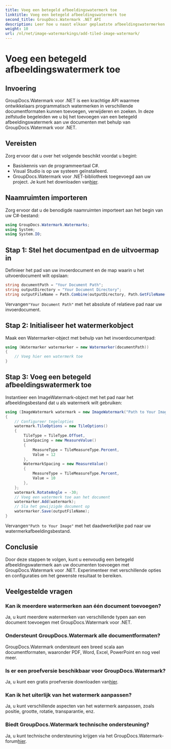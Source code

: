 ```yaml
---
title: Voeg een betegeld afbeeldingswatermerk toe
linktitle: Voeg een betegeld afbeeldingswatermerk toe
second_title: GroupDocs.Watermark .NET API
description: Leer hoe u naast elkaar geplaatste afbeeldingswatermerken aan uw documenten kunt toevoegen met GroupDocs.Watermark voor .NET. Eenvoudig, efficiënt en aanpasbaar.
weight: 10
url: /nl/net/image-watermarkings/add-tiled-image-watermark/
---
```


# Voeg een betegeld afbeeldingswatermerk toe

## Invoering
GroupDocs.Watermark voor .NET is een krachtige API waarmee ontwikkelaars programmatisch watermerken in verschillende documentformaten kunnen toevoegen, verwijderen en zoeken. In deze zelfstudie begeleiden we u bij het toevoegen van een betegeld afbeeldingswatermerk aan uw documenten met behulp van GroupDocs.Watermark voor .NET.
## Vereisten
Zorg ervoor dat u over het volgende beschikt voordat u begint:
- Basiskennis van de programmeertaal C#.
- Visual Studio is op uw systeem geïnstalleerd.
- GroupDocs.Watermark voor .NET-bibliotheek toegevoegd aan uw project. Je kunt het downloaden van[hier](https://releases.groupdocs.com/Watermark/net/).

## Naamruimten importeren
Zorg ervoor dat u de benodigde naamruimten importeert aan het begin van uw C#-bestand:
```csharp
using GroupDocs.Watermark.Watermarks;
using System;
using System.IO;
```
## Stap 1: Stel het documentpad en de uitvoermap in
Definieer het pad van uw invoerdocument en de map waarin u het uitvoerdocument wilt opslaan:
```csharp
string documentPath = "Your Document Path";
string outputDirectory = "Your Document Directory";
string outputFileName = Path.Combine(outputDirectory, Path.GetFileName(documentPath));
```
 Vervangen`"Your Document Path"` met het absolute of relatieve pad naar uw invoerdocument.
## Stap 2: Initialiseer het watermerkobject
Maak een Watermarker-object met behulp van het invoerdocumentpad:
```csharp
using (Watermarker watermarker = new Watermarker(documentPath))
{
    // Voeg hier een watermerk toe
}
```
## Stap 3: Voeg een betegeld afbeeldingswatermerk toe
Instantieer een ImageWatermark-object met het pad naar het afbeeldingsbestand dat u als watermerk wilt gebruiken:
```csharp
using (ImageWatermark watermark = new ImageWatermark("Path to Your Image"))
{
    // Configureer tegelopties
    watermark.TileOptions = new TileOptions()
    {
        TileType = TileType.Offset,
        LineSpacing = new MeasureValue()
        {
            MeasureType = TileMeasureType.Percent,
            Value = 12
        },
        WatermarkSpacing = new MeasureValue()
        {
            MeasureType = TileMeasureType.Percent,
            Value = 10
        },
    };
    watermark.RotateAngle = -30;
    // Voeg een watermerk toe aan het document
    watermarker.Add(watermark);
    // Sla het gewijzigde document op
    watermarker.Save(outputFileName);
}
```
 Vervangen`"Path to Your Image"` met het daadwerkelijke pad naar uw watermerkafbeeldingsbestand.

## Conclusie
Door deze stappen te volgen, kunt u eenvoudig een betegeld afbeeldingswatermerk aan uw documenten toevoegen met GroupDocs.Watermark voor .NET. Experimenteer met verschillende opties en configuraties om het gewenste resultaat te bereiken.
## Veelgestelde vragen
### Kan ik meerdere watermerken aan één document toevoegen?
Ja, u kunt meerdere watermerken van verschillende typen aan een document toevoegen met GroupDocs.Watermark voor .NET.
### Ondersteunt GroupDocs.Watermark alle documentformaten?
GroupDocs.Watermark ondersteunt een breed scala aan documentformaten, waaronder PDF, Word, Excel, PowerPoint en nog veel meer.
### Is er een proefversie beschikbaar voor GroupDocs.Watermark?
 Ja, u kunt een gratis proefversie downloaden van[hier](https://releases.groupdocs.com/).
### Kan ik het uiterlijk van het watermerk aanpassen?
Ja, u kunt verschillende aspecten van het watermerk aanpassen, zoals positie, grootte, rotatie, transparantie, enz.
### Biedt GroupDocs.Watermark technische ondersteuning?
 Ja, u kunt technische ondersteuning krijgen via het GroupDocs.Watermark-forum[hier](https://forum.groupdocs.com/c/watermark/19).